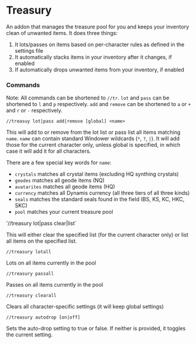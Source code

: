 # Treasury

An addon that manages the treasure pool for you and keeps your inventory clean of unwanted items. It does three things:
1. It lots/passes on items based on per-character rules as defined in the settings file
2. It automatically stacks items in your inventory after it changes, if enabled
3. If automatically drops unwanted items from your inventory, if enabled

### Commands

Note:
All commands can be shortened to `//tr`. `lot` and `pass` can be shortened to `l` and `p` respectively. `add` and `remove` can be shortened to `a` or `+` and `r` or `-` respectively.

`//treasuy lot|pass add|remove [global] <name>`

This will add to or remove from the lot list or pass list all items matching `name`. `name` can contain standard Windower wildcards (`*`, `?`, `|`). It will add those for the current character only, unless global is specified, in which case it will add it for all characters.

There are a few special key words for `name`:
* `crystals` matches all crystal items (excluding HQ synthing crystals)
* `geodes` matches all geode items (NQ)
* `avatarites` matches all geode items (HQ)
* `currency` matches all Dynamis currency (all three tiers of all three kinds)
* `seals` matches the standard seals found in the field (BS, KS, KC, HKC, SKC)
* `pool` matches your current treasure pool

'//treasury lot|pass clear|list`

This will either clear the specified list (for the current character only) or list all items on the specified list.

`//treasury lotall`

Lots on all items currently in the pool

`//treasury passall`

Passes on all items currently in the pool

`//treasury clearall`

Clears all character-specific settings (it will keep global settings)

`//treasury autodrop [on|off]`

Sets the auto-drop setting to true or false. If neither is provided, it toggles the current setting.
